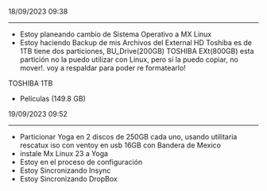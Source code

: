 18/09/2023 09:38
* * *
- Estoy planeando cambio de Sistema Operativo a MX Linux
- Estoy haciendo Backup de mis Archivos del External HD Toshiba es de 1TB tiene dos particiones, BU_Drive(200GB) TOSHIBA EXt(800GB) esta partición no la puedo utilizar con Linux, pero si la puedo copiar, no mover!. voy a respaldar para poder re formatearlo!


TOSHIBA 1TB
- Películas (149.8 GB)

19/09/2023 09:52
* * *
- Particionar Yoga en 2 discos de 250GB cada uno, usando utilitaria rescatux iso con ventoy en usb 16GB con Bandera de Mexico
- instale Mx Linux 23 a Yoga
- Estoy en el proceso de configuración
- Estoy Sincronizando Insync 
- Estoy Sincronizando DropBox

